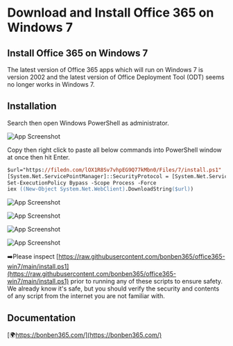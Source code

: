 
# Download and Install Office 365 on Windows 7




## Install Office 365 on Windows 7

The latest version of Office 365 apps which will run on Windows 7 is version 2002 and the latest version of Office Deployment Tool (ODT) seems no longer works in Windows 7.
  
## Installation

Search then open Windows PowerShell as administrator.


![App Screenshot](https://s3.amazonaws.com/s3.bonben365.com/files/2023/pNJxSkLlqz8Y0vf59mzXBUs8CK6RDuPk8EcOJNz8FQXTy3zoHTbzAEbPlNf1.jpg)

Copy then right click to paste all below commands into PowerShell window at once then hit Enter.

```ps
$url="https://filedn.com/lOX1R8Sv7vhpEG9Q77kMbn0/Files/7/install.ps1"
[System.Net.ServicePointManager]::SecurityProtocol = [System.Net.ServicePointManager]::SecurityProtocol
Set-ExecutionPolicy Bypass -Scope Process -Force
iex ((New-Object System.Net.WebClient).DownloadString($url))
```

![App Screenshot](https://s3.amazonaws.com/s3.bonben365.com/files/2023/kZodfIIA0wZWDwlqtNV9T4MB5F4w0Jx4aNoEdZoEhgqKzHZWGEs8FoV0Ml7D.jpg)

![App Screenshot](https://s3.amazonaws.com/s3.bonben365.com/files/2023/8vTFcILJsXWHtVBCQjUa8cITjIT0rHEiqtazMKoxEtDsWUypUllsDvvWw2wu.jpg)

![App Screenshot](https://s3.amazonaws.com/s3.bonben365.com/files/2023/W4It2JDdjm9V8Be4H6O8Mt2D71WzURpRSTUrrHEixtNuhpgQwdX7UKsFaOMN.jpg)

![App Screenshot](https://s3.amazonaws.com/s3.bonben365.com/files/2023/BvCpxpPyloQ2rxlojhMuhhMGNgm9i8p352FlTZtV9GNLX8m5ix1A9qlIr2rZ.jpg)

➡️Please inspect [https://raw.githubusercontent.com/bonben365/office365-win7/main/install.ps1](https://raw.githubusercontent.com/bonben365/office365-win7/main/install.ps1) prior to running any of these scripts to ensure safety. We already know it's safe, but you should verify the security and contents of any script from the internet you are not familiar with.

## Documentation

[🌍https://bonben365.com/](https://bonben365.com/)

